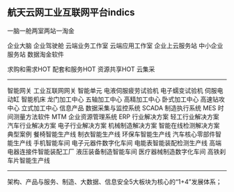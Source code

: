 ## 航天云网工业互联网平台indics

一脑一舱两室两站一淘金

企业大脑
企业驾驶舱
云端业务工作室
云端应用工作室
企业上云服务站
中小企业服务站
数据淘金软件



求购和需求HOT
配套和服务HOT
资源共享HOT
云集采

----

智能网关
工业互联网网关
智能单元
电液伺服疲劳试验机
电子蠕变试验机
伺服电动缸
智能机床
龙门加工中心
五轴加工中心
高精加工中心
卧式加工中心
高速钻攻中心
立式加工中心
信息产品
数据采集与监控系统 SCADA
制造执行系统 MES
时间测量方法软件 MTM
企业资源管理系统 ERP
行业解决方案
轻工行业解决方案
汽车行业解决方案
电子行业解决方案
机械制造解决方案
智能在线检测解决方案
典型案例
餐椅智能生产线
制衣智能生产线
环保车智能生产线
汽车核心零部件智能生产线
手机智能车间
电子元器件数字化车间
电能表智能装配检测生产线
高端电器连接件智能装配工厂
液压装备制造智能车间
医疗器械制造数字化车间
高铁刹车片智能生产线

----

架构、产品与服务、制造、大数据、信息安全5大板块为核心的“1+4”发展体系；
